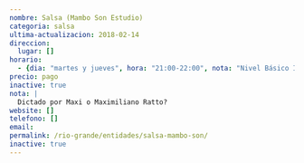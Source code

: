 ```yaml
---
nombre: Salsa (Mambo Son Estudio)
categoria: salsa
ultima-actualizacion: 2018-02-14
direccion: 
  lugar: []
horario: 
  - {dia: "martes y jueves", hora: "21:00-22:00", nota: "Nivel Básico Inicial" }
precio: pago
inactive: true
nota: | 
  Dictado por Maxi o Maximiliano Ratto?
website: []
telefono: []
email: 
permalink: /rio-grande/entidades/salsa-mambo-son/
inactive: true
---
```

